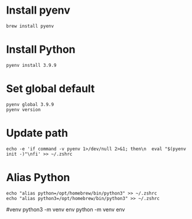 
# Install pyenv
```brew install pyenv```

# Install Python
```pyenv install 3.9.9```

# Set global default
```
pyenv global 3.9.9
pyenv version
```

# Update path
```echo -e 'if command -v pyenv 1>/dev/null 2>&1; then\n  eval "$(pyenv init -)"\nfi' >> ~/.zshrc```

# Alias Python
```
echo "alias python=/opt/homebrew/bin/python3" >> ~/.zshrc
echo "alias python3=/opt/homebrew/bin/python3" >> ~/.zshrc
```

#venv
python3 -m venv env
python -m venv env
